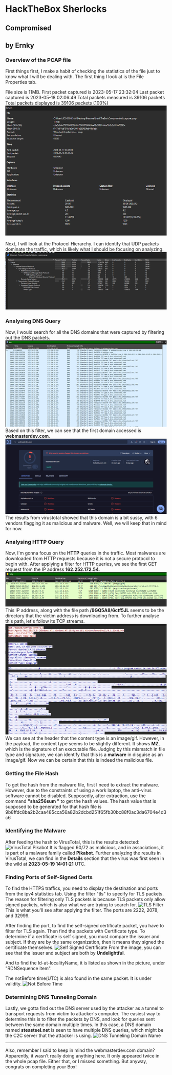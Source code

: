 # HackTheBox Sherlocks
## Compromised
by Ernky
---


### Overview of the PCAP file
First things first, I make a habit of checking the statistics of the file just to know what I will be dealing with. 
The first thing I look at is the File Properties tab. 

File size is 11MB.
First packet captured is 2023-05-17 23:32:04
Last packet captured is 2023-05-18 02:06:49
Total packets measured is 39106 packets
Total packets displayed is 39106 packets (100%)
![FileProperties](imgs/FileProperties.png)

Next, I will look at the Protocol Hierarchy.
I can identify that UDP packets dominate the traffic, which is likely what I should be focusing on analyzing.
![ProtocolHierarchy](imgs/ProtocolHierarchy.png)


### Analysing DNS Query
Now, I would search for all the DNS domains that were captured by filtering out the DNS packets. 
![DNS Filter](imgs/dnsFilter.png)
Based on this filter, we can see that the first domain accessed is **webmasterdev.com**.
![webmasterdev virustotal](imgs/VTwebmasterdev.png)
The results from virustotal showed that this domain is a bit sussy, with 6 vendors flagging it as malicious and malware. Well, we will keep that in mind for now.


### Analysing HTTP Query
Now, I'm gonna focus on the **HTTP** queries in the traffic. Most malwares are downloaded from HTTP requests because it is not a secure protocol to begin with. 
After applying a filter for HTTP queries, we see the first GET request from the IP address **162.252.172.54**.
![HTTP Filter](imgs/httpFilter.png)
This IP address, along with the file path **/9GQ5A8/6ctf5JL** seems to be the directory that the victim address is downloading from. 
To further analyse this path, let's follow its TCP streams.
![HTTP Follow Stream](imgs/httpFollow.png)
We can see at the header that the content type is an image/gif. However, in the payload, the content type seems to be slightly different. It shows **MZ**, which is the signature of an executable file. Judging by this mismatch in file type and signature, we can identify that this is a **malware** in disguise as an image/gif.
Now we can be certain that this is indeed the malicious file.


### Getting the File Hash
To get the hash from the malware file, first I need to extract the malware. However, due to the constraints of using a work laptop, the anti-virus software cannot be disabled. 
Supposedly, after extraction, use the command **"sha256sum <filename>"** to get the hash values. 
The hash value that is supposed to be generated for that hash file is 9b8ffdc8ba2b2caa485cca56a82b2dcbd251f65fb30bc88f0ac3da6704e4d3c6


### Identifying the Malware
After feeding the hash to VirusTotal, this is the results detected:
![VirusTotal Pikabot](imgs/VTpikabot)
It is flagged 60/72 as malicious, and in associations, it is part of a malware family called **Pikabot**.
Further analyzing the results in VirusTotal, we can find in the **Details** section that the virus was first seen in the wild at **2023-05-19 14:01:21** UTC.


### Finding Ports of Self-Signed Certs
To find the HTTPS traffics, you need to display the destination and ports from the ipv4 statistics tab. 
Using the filter "tls" to specify for TLS packets. The reason for filtering only TLS packets is because TLS packets only allow signed packets, which is also what we are trying to search for.
![TLS Filter](imgs/tlsFilter)
This is what you'll see after applying the filter. The ports are 2222, 2078, and 32999. 

After finding the port, to find the self-signed certificate packet, you have to filter for TLS again. Then find the packets with Certificate type. To determine if a certificate is self signed, you must compare the issuer and subject. If they are by the same organization, then it means they signed the certificate themselves.
![Self Signed Certificate](imgs/selfsign)
From the image, you can see that the issuer and subject are both by **Undelightful**.

And to find the Id-at-localityName, it is listed as shown in the picture, under "RDNSequence item".

The notBefore time(UTC) is also found in the same packet. It is under validity.
![Not Before Time](imgs/notbefore)


### Determining DNS Tunneling Domain
Lastly, we gotta find out the DNS server used by the attacker as a tunnel to transport requests from victim to attacker's computer. The easiest way to determine this is to filter the packets by DNS, and look for queries sent between the same domain multiple times. In this case, a DNS domain named **steasteel.net** is seen to have multiple DNS queries, which might be the C2C server that the attacker is using.
![DNS Tunneling Domain Name](imgs/dnsTunneling)

---

Also, remember I said to keep in mind the webmasterdev.com domain? Apparently, it wasn't really doing anything here. It only appeared twice in the whole pcap file. Either that, or I missed something. But anyway, congrats on completing your Box!

